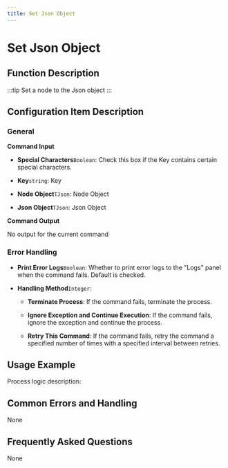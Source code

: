 ```yaml
---
title: Set Json Object
---
```


# Set Json Object

## Function Description

:::tip 
Set a node to the Json object
:::

## Configuration Item Description

### General

**Command Input**

- **Special Characters**`Boolean`: Check this box if the Key contains certain special characters.

- **Key**`string`: Key

- **Node Object**`TJson`: Node Object

- **Json Object**`TJson`: Json Object


**Command Output**

No output for the current command


### Error Handling

- **Print Error Logs**`Boolean`: Whether to print error logs to the "Logs" panel when the command fails. Default is checked. 

- **Handling Method**`Integer`:

    - **Terminate Process**: If the command fails, terminate the process.

    - **Ignore Exception and Continue Execution**: If the command fails, ignore the exception and continue the process.

    - **Retry This Command**: If the command fails, retry the command a specified number of times with a specified interval between retries.

## Usage Example

Process logic description:

## Common Errors and Handling

None

## Frequently Asked Questions

None

